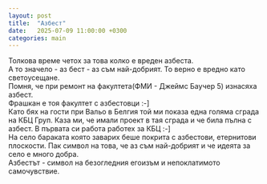 ```yaml
---
layout: post
title:  "Азбест"
date:   2025-07-09 11:00:00 +0300
categories: main
---
```

Толкова време четох за това колко е вреден азбеста.   
А то значело - аз бест - аз съм най-добрият. То верно е вредно като светоусещане.  
Помня, че при ремонт на факултета(ФМИ - Джеймс Баучер 5) изнасяха азбест.   
Фрашкан е тоя факултет с азбестовци :-]   
Като бях на гости при Вальо в Белгия той ми показа една голяма сграда на КБЦ Груп.
Каза ми, че имали проект в тая сграда и че била пълна с азбест. В първата си работа работех за КБЦ :-]  
На село бараката която заварих беше покрита с азбестови, етернитови плоскости.
Пак символ на това, че аз съм най-добрият и че идеята за село е много добра.  
Азбестът - символ на безогледния егоизъм и непоклатимото самочувствие.
